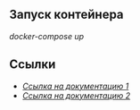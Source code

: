 ## Запуск контейнера
*docker-compose up*

## Ссылки
- [*Ссылка на документацию 1*](https://documenter.getpostman.com/view/18364124/UzBmLmwM)
- [*Ссылка на документацию 2*](https://documenter.getpostman.com/view/18364124/UzBmLmwN)

